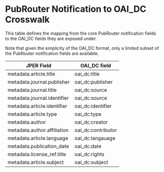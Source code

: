# PubRouter Notification to OAI_DC Crosswalk

This table defines the mapping from the core PubRouter notification fields to the OAI_DC fields they are exposed under.

Note that given the simplicity of the OAI_DC format, only a limited subset of the PubRouter notification fields are available.

| JPER Field | OAI_DC field |
|------------|--------------|
| metadata.article.title | oai_dc:title |
| metadata.journal.publisher | oai_dc:publisher |
| metadata.journal.title | oai_dc:source |
| metadata.journal.identifier | oai_dc:source |
| metadata.article.identifier | oai_dc:identifier |
| metadata.article.type | oai_dc:type |
| metadata.author | oai_dc:creator |
| metadata.author.affiliation | oai_dc:contributor |
| metadata.article.language | oai_dc:langauage |
| metadata.publication_date | oai_dc:date |
| metadata.license_ref.title | oai_dc:rights |
| metadata.article.subject | oai_dc:subject |
